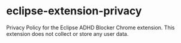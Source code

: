 # eclipse-extension-privacy
Privacy Policy for the Eclipse ADHD Blocker Chrome extension. This extension does not collect or store any user data.
